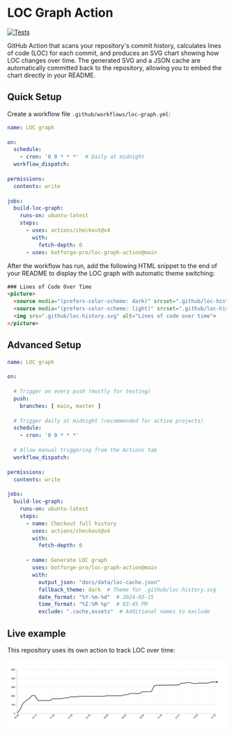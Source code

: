 # LOC Graph Action

[![Tests](https://github.com/botforge-pro/loc-graph-action/actions/workflows/test.yml/badge.svg)](https://github.com/botforge-pro/loc-graph-action/actions/workflows/test.yml)

GitHub Action that scans your repository's commit history, calculates lines of code (LOC) for each commit, and produces an SVG chart showing how LOC changes over time. The generated SVG and a JSON cache are automatically committed back to the repository, allowing you to embed the chart directly in your README.

## Quick Setup

Create a workflow file `.github/workflows/loc-graph.yml`:

```yaml
name: LOC graph

on:
  schedule:
    - cron: '0 0 * * *'  # Daily at midnight
  workflow_dispatch:

permissions:
  contents: write

jobs:
  build-loc-graph:
    runs-on: ubuntu-latest
    steps:
      - uses: actions/checkout@v4
        with:
          fetch-depth: 0
      - uses: botforge-pro/loc-graph-action@main
```

After the workflow has run, add the following HTML snippet to the end of your README to display the LOC graph with automatic theme switching:

```html
### Lines of Code Over Time
<picture>
  <source media="(prefers-color-scheme: dark)" srcset=".github/loc-history-dark.svg">
  <source media="(prefers-color-scheme: light)" srcset=".github/loc-history-light.svg">
  <img src=".github/loc-history.svg" alt="Lines of code over time">
</picture>
```

## Advanced Setup

```yaml
name: LOC graph

on:

  # Trigger on every push (mostly for testing)
  push:
    branches: [ main, master ]
  
  # Trigger daily at midnight (recommended for active projects)
  schedule:
    - cron: '0 0 * * *'

  # Allow manual triggering from the Actions tab
  workflow_dispatch:

permissions:
  contents: write

jobs:
  build-loc-graph:
    runs-on: ubuntu-latest
    steps:
      - name: Checkout full history
        uses: actions/checkout@v4
        with:
          fetch-depth: 0

      - name: Generate LOC graph
        uses: botforge-pro/loc-graph-action@main
        with:
          output_json: "docs/data/loc-cache.json"
          fallback_theme: dark  # Theme for .github/loc-history.svg
          date_format: "%Y-%m-%d"  # 2024-03-15
          time_format: "%I:%M %p"  # 03:45 PM
          exclude: ".cache,assets"  # Additional names to exclude
```

## Live example

This repository uses its own action to track LOC over time:

<picture>
  <source media="(prefers-color-scheme: dark)" srcset=".github/loc-history-dark.svg">
  <source media="(prefers-color-scheme: light)" srcset=".github/loc-history-light.svg">
  <img src=".github/loc-history-light.svg" alt="Lines of code over time">
</picture>
